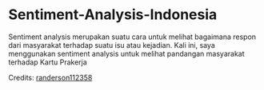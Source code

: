 # Sentiment-Analysis-Indonesia

Sentiment analysis merupakan suatu cara untuk melihat bagaimana respon dari masyarakat terhadap suatu isu atau kejadian. Kali ini, saya menggunakan sentiment analysis untuk melihat pandangan masyarakat terhadap Kartu Prakerja 

Credits: <a href="https://medium.com/better-programming/twitter-sentiment-analysis-15d8892c0082">randerson112358</a>
